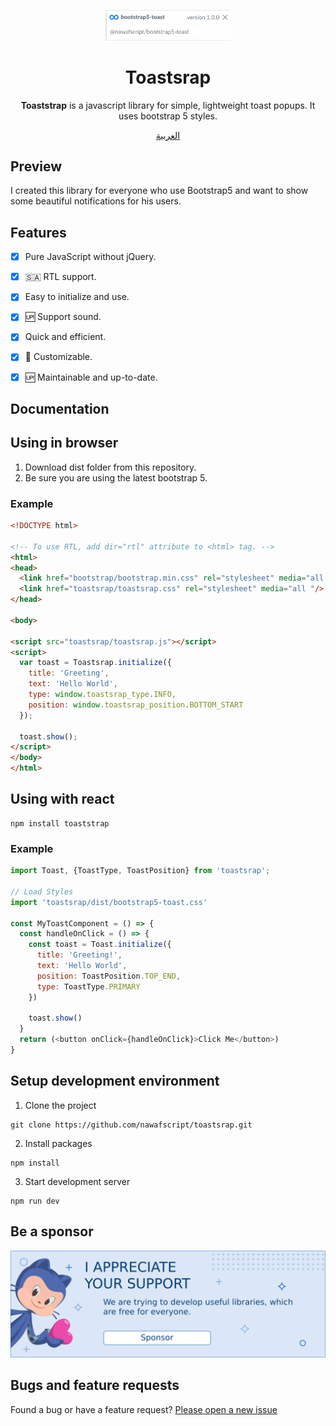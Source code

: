 <p align="center">
  <img width="200" src="docs/logo.png">
</p>

<h1 align="center">Toastsrap</h1>

<div align="center">

**Toaststrap** is a javascript library for simple, lightweight toast popups. It uses bootstrap 5 styles.


</div>

<div align="center">

[العربية](./README-ar.md)

</div>


  

## Preview

I created this library for everyone who use Bootstrap5 and want to show some beautiful notifications for his users.

## Features
- [x] Pure JavaScript without jQuery.
- [x] 🇸🇦 RTL support.
- [x] Easy to initialize and use.
- [x] 🆙 Support sound.
- [x] Quick and efficient.
- [x] 🎨 Customizable.
- [x] 🆙  Maintainable and up-to-date.
  

## Documentation

## Using in browser
1. Download dist folder from this repository.
2. Be sure you are using the latest bootstrap 5.

### Example
```html
<!DOCTYPE html>

<!-- To use RTL, add dir="rtl" attribute to <html> tag. -->
<html>
<head>
  <link href="bootstrap/bootstrap.min.css" rel="stylesheet" media="all "/>
  <link href="toastsrap/toastsrap.css" rel="stylesheet" media="all "/>
</head>

<body>

<script src="toastsrap/toastsrap.js"></script>
<script>
  var toast = Toastsrap.initialize({
    title: 'Greeting',
    text: 'Hello World',
    type: window.toastsrap_type.INFO,
    position: window.toastsrap_position.BOTTOM_START
  });
  
  toast.show();
</script>
</body>
</html>
```

## Using with react
```shell
npm install toaststrap
```

### Example
```javascript
import Toast, {ToastType, ToastPosition} from 'toastsrap';

// Load Styles
import 'toastsrap/dist/bootstrap5-toast.css'

const MyToastComponent = () => {
  const handleOnClick = () => {
    const toast = Toast.initialize({
      title: 'Greeting!',
      text: 'Hello World',
      position: ToastPosition.TOP_END,
      type: ToastType.PRIMARY
    })
    
    toast.show()
  }
  return (<button onClick={handleOnClick}>Click Me</button>)
}
```

## Setup development environment

1. Clone the project
```shell
git clone https://github.com/nawafscript/toastsrap.git
```
2. Install packages
```shell
npm install
```
3. Start development server
```shell
npm run dev
```


## Be a sponsor
<a href="https://ko-fi.com/nawafinity" target="_blank">
    <img src="docs/sponsor.png" />
</a>


## Bugs and feature requests
Found a bug or have a feature request? [Please open a new issue](https://github.com/nawafscript/toaststrap/issues)

